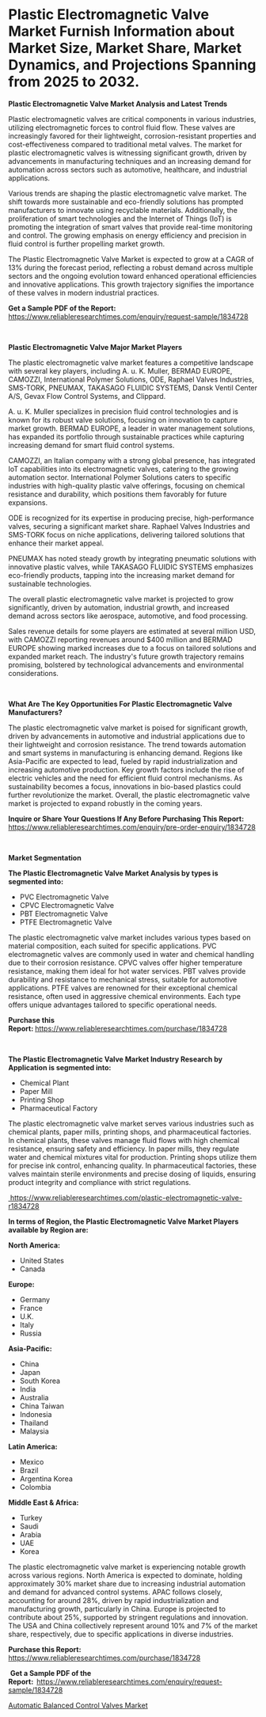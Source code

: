 <p><h1>Plastic Electromagnetic Valve Market Furnish Information about Market Size, Market Share, Market Dynamics, and Projections Spanning from 2025 to 2032.</h1></p><p><strong>Plastic Electromagnetic Valve Market Analysis and Latest Trends</strong></p>
<p><p>Plastic electromagnetic valves are critical components in various industries, utilizing electromagnetic forces to control fluid flow. These valves are increasingly favored for their lightweight, corrosion-resistant properties and cost-effectiveness compared to traditional metal valves. The market for plastic electromagnetic valves is witnessing significant growth, driven by advancements in manufacturing techniques and an increasing demand for automation across sectors such as automotive, healthcare, and industrial applications.</p><p>Various trends are shaping the plastic electromagnetic valve market. The shift towards more sustainable and eco-friendly solutions has prompted manufacturers to innovate using recyclable materials. Additionally, the proliferation of smart technologies and the Internet of Things (IoT) is promoting the integration of smart valves that provide real-time monitoring and control. The growing emphasis on energy efficiency and precision in fluid control is further propelling market growth.</p><p>The Plastic Electromagnetic Valve Market is expected to grow at a CAGR of 13% during the forecast period, reflecting a robust demand across multiple sectors and the ongoing evolution toward enhanced operational efficiencies and innovative applications. This growth trajectory signifies the importance of these valves in modern industrial practices.</p></p>
<p><strong>Get a Sample PDF of the Report:&nbsp;</strong> <a href="https://www.reliableresearchtimes.com/enquiry/request-sample/1834728?utm_campaign=2771&utm_medium=2&utm_source=Github&utm_content=ia&utm_term=26032025&utm_id=plastic-electromagnetic-valve">https://www.reliableresearchtimes.com/enquiry/request-sample/1834728</a></p>
<p>&nbsp;</p>
<p><strong>Plastic Electromagnetic Valve Major Market Players</strong></p>
<p><p>The plastic electromagnetic valve market features a competitive landscape with several key players, including A. u. K. Muller, BERMAD EUROPE, CAMOZZI, International Polymer Solutions, ODE, Raphael Valves Industries, SMS-TORK, PNEUMAX, TAKASAGO FLUIDIC SYSTEMS, Dansk Ventil Center A/S, Gevax Flow Control Systems, and Clippard. </p><p>A. u. K. Muller specializes in precision fluid control technologies and is known for its robust valve solutions, focusing on innovation to capture market growth. BERMAD EUROPE, a leader in water management solutions, has expanded its portfolio through sustainable practices while capturing increasing demand for smart fluid control systems. </p><p>CAMOZZI, an Italian company with a strong global presence, has integrated IoT capabilities into its electromagnetic valves, catering to the growing automation sector. International Polymer Solutions caters to specific industries with high-quality plastic valve offerings, focusing on chemical resistance and durability, which positions them favorably for future expansions. </p><p>ODE is recognized for its expertise in producing precise, high-performance valves, securing a significant market share. Raphael Valves Industries and SMS-TORK focus on niche applications, delivering tailored solutions that enhance their market appeal. </p><p>PNEUMAX has noted steady growth by integrating pneumatic solutions with innovative plastic valves, while TAKASAGO FLUIDIC SYSTEMS emphasizes eco-friendly products, tapping into the increasing market demand for sustainable technologies. </p><p>The overall plastic electromagnetic valve market is projected to grow significantly, driven by automation, industrial growth, and increased demand across sectors like aerospace, automotive, and food processing. </p><p>Sales revenue details for some players are estimated at several million USD, with CAMOZZI reporting revenues around $400 million and BERMAD EUROPE showing marked increases due to a focus on tailored solutions and expanded market reach. The industry's future growth trajectory remains promising, bolstered by technological advancements and environmental considerations.</p></p>
<p>&nbsp;</p>
<p><strong>What Are The Key Opportunities For Plastic Electromagnetic Valve Manufacturers?</strong></p>
<p><p>The plastic electromagnetic valve market is poised for significant growth, driven by advancements in automotive and industrial applications due to their lightweight and corrosion resistance. The trend towards automation and smart systems in manufacturing is enhancing demand. Regions like Asia-Pacific are expected to lead, fueled by rapid industrialization and increasing automotive production. Key growth factors include the rise of electric vehicles and the need for efficient fluid control mechanisms. As sustainability becomes a focus, innovations in bio-based plastics could further revolutionize the market. Overall, the plastic electromagnetic valve market is projected to expand robustly in the coming years.</p></p>
<p><strong>Inquire or Share Your Questions If Any Before Purchasing This Report:</strong> <a href="https://www.reliableresearchtimes.com/enquiry/pre-order-enquiry/1834728?utm_campaign=2771&utm_medium=2&utm_source=Github&utm_content=ia&utm_term=26032025&utm_id=plastic-electromagnetic-valve">https://www.reliableresearchtimes.com/enquiry/pre-order-enquiry/1834728</a></p>
<p>&nbsp;</p>
<p><strong>Market Segmentation</strong></p>
<p><strong>The Plastic Electromagnetic Valve Market Analysis by types is segmented into:</strong></p>
<p><ul><li>PVC Electromagnetic Valve</li><li>CPVC Electromagnetic Valve</li><li>PBT Electromagnetic Valve</li><li>PTFE Electromagnetic Valve</li></ul></p>
<p><p>The plastic electromagnetic valve market includes various types based on material composition, each suited for specific applications. PVC electromagnetic valves are commonly used in water and chemical handling due to their corrosion resistance. CPVC valves offer higher temperature resistance, making them ideal for hot water services. PBT valves provide durability and resistance to mechanical stress, suitable for automotive applications. PTFE valves are renowned for their exceptional chemical resistance, often used in aggressive chemical environments. Each type offers unique advantages tailored to specific operational needs.</p></p>
<p><strong>Purchase this Report:&nbsp;</strong><a href="https://www.reliableresearchtimes.com/purchase/1834728?utm_campaign=2771&utm_medium=2&utm_source=Github&utm_content=ia&utm_term=26032025&utm_id=plastic-electromagnetic-valve">https://www.reliableresearchtimes.com/purchase/1834728</a></p>
<p>&nbsp;</p>
<p><strong>The Plastic Electromagnetic Valve Market Industry Research by Application is segmented into:</strong></p>
<p><ul><li>Chemical Plant</li><li>Paper Mill</li><li>Printing Shop</li><li>Pharmaceutical Factory</li></ul></p>
<p><p>The plastic electromagnetic valve market serves various industries such as chemical plants, paper mills, printing shops, and pharmaceutical factories. In chemical plants, these valves manage fluid flows with high chemical resistance, ensuring safety and efficiency. In paper mills, they regulate water and chemical mixtures vital for production. Printing shops utilize them for precise ink control, enhancing quality. In pharmaceutical factories, these valves maintain sterile environments and precise dosing of liquids, ensuring product integrity and compliance with strict regulations.</p></p>
<p><a href="https://www.reliableresearchtimes.com/plastic-electromagnetic-valve-r1834728?utm_campaign=2771&utm_medium=2&utm_source=Github&utm_content=ia&utm_term=26032025&utm_id=plastic-electromagnetic-valve">&nbsp;https://www.reliableresearchtimes.com/plastic-electromagnetic-valve-r1834728</a></p>
<p><strong>In terms of Region, the Plastic Electromagnetic Valve Market Players available by Region are:</strong></p>
<p>
    <p> <strong> North America: </strong>
        <ul>
            <li>United States</li>
            <li>Canada</li>
        </ul>
        </p> 
    <p> <strong> Europe: </strong>
        <ul>
            <li>Germany</li>
            <li>France</li>
            <li>U.K.</li>
            <li>Italy</li>
            <li>Russia</li>
        </ul>
        </p> 
    <p> <strong> Asia-Pacific: </strong>
        <ul>
            <li>China</li>
            <li>Japan</li>
            <li>South Korea</li>
            <li>India</li>
            <li>Australia</li>
            <li>China Taiwan</li>
            <li>Indonesia</li>
            <li>Thailand</li>
            <li>Malaysia</li>
        </ul>
        </p> 
    <p> <strong> Latin America: </strong>
        <ul>
            <li>Mexico</li>
            <li>Brazil</li>
            <li>Argentina Korea</li>
            <li>Colombia</li>
        </ul>
        </p> 
    <p> <strong> Middle East & Africa: </strong>
        <ul>
            <li>Turkey</li>
            <li>Saudi</li>
            <li>Arabia</li>
            <li>UAE</li>
            <li>Korea</li>
        </ul>
    </p>
    </p>
<p><p>The plastic electromagnetic valve market is experiencing notable growth across various regions. North America is expected to dominate, holding approximately 30% market share due to increasing industrial automation and demand for advanced control systems. APAC follows closely, accounting for around 28%, driven by rapid industrialization and manufacturing growth, particularly in China. Europe is projected to contribute about 25%, supported by stringent regulations and innovation. The USA and China collectively represent around 10% and 7% of the market share, respectively, due to specific applications in diverse industries.</p></p>
<p><strong>Purchase this Report: </strong><a href="https://www.reliableresearchtimes.com/purchase/1834728?utm_campaign=2771&utm_medium=2&utm_source=Github&utm_content=ia&utm_term=26032025&utm_id=plastic-electromagnetic-valve">https://www.reliableresearchtimes.com/purchase/1834728</a></p>
<p>&nbsp;<strong>Get a Sample PDF of the Report:&nbsp;&nbsp;</strong><a href="https://www.reliableresearchtimes.com/enquiry/request-sample/1834728?utm_campaign=2771&utm_medium=2&utm_source=Github&utm_content=ia&utm_term=26032025&utm_id=plastic-electromagnetic-valve">https://www.reliableresearchtimes.com/enquiry/request-sample/1834728</a></p>
<p><strong></strong></p>
<p><p><a href="https://github.com/abuugjetaj/Market-Research-Report-List-1/blob/main/automatic-balanced-control-valves-market.md?utm_campaign=2771&utm_medium=2&utm_source=Github&utm_content=ia&utm_term=26032025&utm_id=plastic-electromagnetic-valve">Automatic Balanced Control Valves Market</a></p></p>